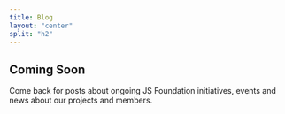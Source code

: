```yaml
---
title: Blog
layout: "center"
split: "h2"
---
```


## Coming Soon

Come back for posts about ongoing JS Foundation initiatives, events and news about our projects and members.
